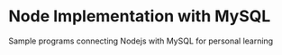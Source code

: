 # Node Implementation with MySQL
Sample programs connecting Nodejs with MySQL for personal learning
